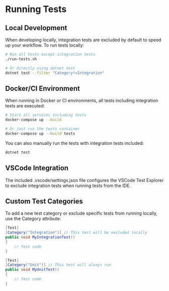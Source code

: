 # Running Tests

## Local Development
When developing locally, integration tests are excluded by default to speed up your workflow. To run tests locally:

```bash
# Run all tests except integration tests
./run-tests.sh

# Or directly using dotnet test
dotnet test --filter "Category!=Integration"
```

## Docker/CI Environment
When running in Docker or CI environments, all tests including integration tests are executed:

```bash
# Start all services including tests
docker-compose up --build

# Or just run the tests container
docker-compose up --build tests
```

You can also manually run the tests with integration tests included:

```bash
dotnet test
```

## VSCode Integration
The included .vscode/settings.json file configures the VSCode Test Explorer to exclude integration tests when running tests from the IDE.

## Custom Test Categories
To add a new test category or exclude specific tests from running locally, use the Category attribute:

```csharp
[Test]
[Category("Integration")] // This test will be excluded locally
public void MyIntegrationTest()
{
    // Test code
}

[Test]
[Category("Unit")] // This test will always run
public void MyUnitTest()
{
    // Test code
}
```
